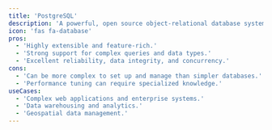 ```yaml
---
title: 'PostgreSQL'
description: 'A powerful, open source object-relational database system.'
icon: 'fas fa-database'
pros:
  - 'Highly extensible and feature-rich.'
  - 'Strong support for complex queries and data types.'
  - 'Excellent reliability, data integrity, and concurrency.'
cons:
  - 'Can be more complex to set up and manage than simpler databases.'
  - 'Performance tuning can require specialized knowledge.'
useCases:
  - 'Complex web applications and enterprise systems.'
  - 'Data warehousing and analytics.'
  - 'Geospatial data management.'
---
```

